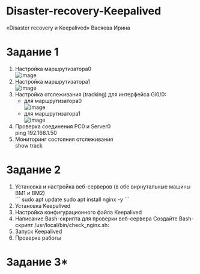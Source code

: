 # Disaster-recovery-Keepalived
«Disaster recovery и Keepalived» Васяева Ирина
# Задание 1
1. Настройка маршрутизатора0 <br/>
![image](https://github.com/user-attachments/assets/bc622a9d-cd18-40c2-acc7-69bca0da0119) <br/>
2. Настройка маршрутизатора1 <br/>
![image](https://github.com/user-attachments/assets/772e0da5-2ab4-4bf9-a74b-a81a0eb5d701) <br/>
3. Настройка отслеживания (tracking) для интерфейса Gi0/0: <br/>
   - для маршрутизатора0 <br/>
![image](https://github.com/user-attachments/assets/909e5f48-e4db-4bf3-bd23-04db70fd46ec) <br/>
   - для маршрутизатора1 <br/>
![image](https://github.com/user-attachments/assets/f6130780-90c2-4f24-b1e2-a0459a7f15f1) <br/>
4. Проверка соединения PC0 и Server0 <br/>
   ping 192.168.1.50 <br/>
5. Мониторинг состояния отслеживания <br/>
   show track
# Задание 2
1. Установка и настройка веб-серверов (в обе вирнутальные машины ВМ1 и ВМ2)  <br/>
\```
sudo apt update
sudo apt install nginx -y
\```
1. Установка Keepalived
2. Настройка конфигурационного файла Keepalived
3. Написание Bash-скрипта для проверки веб-сервера
   Создайте Bash-скрипт /usr/local/bin/check_nginx.sh:
4. Запуск Keepalived
5. Проверка работы
# Задание 3*
